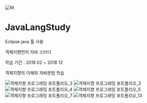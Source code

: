 ![M](https://user-images.githubusercontent.com/55124264/71947390-0a2fed00-3210-11ea-8f9d-be17aff2e64f.jpg)

# JavaLangStudy

Eclipse java 툴 사용 <P>
객체지향언어 자바 스터디 <P>
학습 기간 : 2018 02 ~ 2018 12 <P>

객체지향의 이해와 자바문법 학습

![객체지향 프로그래밍 포트폴리오_2](https://user-images.githubusercontent.com/55124264/71947980-e8d00080-3211-11ea-91b2-56ba7539adfe.png)
![객체지향 프로그래밍 포트폴리오_3](https://user-images.githubusercontent.com/55124264/71947981-e8d00080-3211-11ea-9c21-61a0a21e59c2.png)
![객체지향 프로그래밍 포트폴리오_4](https://user-images.githubusercontent.com/55124264/71947982-e8d00080-3211-11ea-960a-c60588c01bdd.png)
![객체지향 프로그래밍 포트폴리오_5](https://user-images.githubusercontent.com/55124264/71947983-e8d00080-3211-11ea-85de-6acdbf82dd79.png)
![객체지향 프로그래밍 포트폴리오_7](https://user-images.githubusercontent.com/55124264/71947984-e9689700-3211-11ea-902a-bd3be6c765d4.png)
![객체지향 프로그래밍 포트폴리오_13](https://user-images.githubusercontent.com/55124264/71947986-e9689700-3211-11ea-9fd8-c573ee699915.png)
